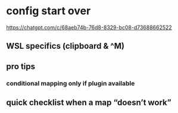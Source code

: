 

# config start over

https://chatgpt.com/c/68aeb74b-76d8-8329-bc08-d73688662522


## WSL specifics (clipboard & ^M)

## pro tips

### conditional mapping only if plugin available

## quick checklist when a map “doesn’t work”


